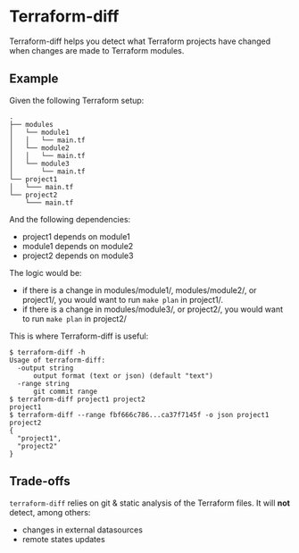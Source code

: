 # Terraform-diff

Terraform-diff helps you detect what Terraform projects have changed when changes are made to Terraform modules.

## Example

Given the following Terraform setup: 

``` 
.
├── modules
│   └── module1
│   │   └── main.tf
│   └── module2
│   │   └── main.tf
│   └── module3
│       └── main.tf
└── project1
│   └─── main.tf
└── project2
    └─── main.tf
```

And the following dependencies:
 * project1 depends on module1
 * module1 depends on module2
 * project2 depends on module3

The logic would be: 
 * if there is a change in modules/module1/, modules/module2/, or project1/, you would want to run `make plan` in project1/.
 * if there is a change in modules/module3/, or project2/, you would want to run `make plan` in project2/

This is where Terraform-diff is useful:

```
$ terraform-diff -h
Usage of terraform-diff:
  -output string
      output format (text or json) (default "text")
  -range string
      git commit range
$ terraform-diff project1 project2
project1
$ terraform-diff --range fbf666c786...ca37f7145f -o json project1 project2
{
  "project1",
  "project2"
}
```

## Trade-offs

``terraform-diff`` relies on git & static analysis of the Terraform files. It will **not** detect, among others:
 * changes in external datasources
 * remote states updates

